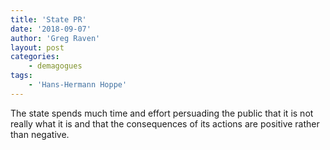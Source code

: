 ```yaml
---
title: 'State PR'
date: '2018-09-07'
author: 'Greg Raven'
layout: post
categories:
    - demagogues
tags:
    - 'Hans-Hermann Hoppe'
---
```


The state spends much time and effort persuading the public that it is not really what it is and that the consequences of its actions are positive rather than negative.